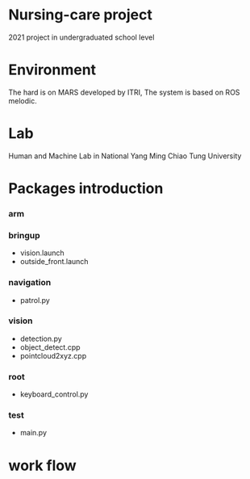 # Nursing-care project
2021 project in undergraduated school level

# Environment
The hard is on MARS developed by ITRI, The system is based on ROS melodic.


# Lab
Human and Machine Lab in National Yang Ming Chiao Tung University

# Packages introduction
### arm
### bringup
- vision.launch
- outside_front.launch
### navigation
- patrol.py
### vision
- detection.py
- object_detect.cpp
- pointcloud2xyz.cpp
### root
- keyboard_control.py
### test
- main.py
# work flow
